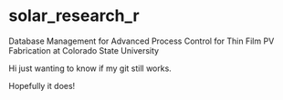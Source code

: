 # solar_research_r
Database Management for Advanced Process Control for Thin Film PV Fabrication at Colorado State University 


Hi just wanting to know if my git still works. 

Hopefully it does! 